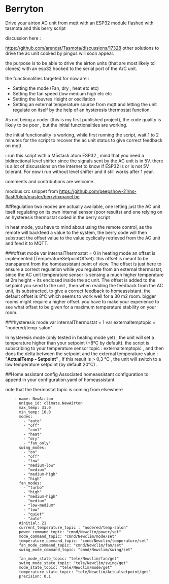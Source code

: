# Berryton
Drive your airton AC unit from mqtt with an ESP32 module flashed with tasmota and this berry script

discussion here : 

https://github.com/arendst/Tasmota/discussions/17328
other solutions to drive the ac unit cooked by pingus will soon appear.

the purpose is to be able to drive the airton units (that are most likely tcl clones) with an esp32 hooked to the serial port of the A/C unit.

the functionalities targeted for now are : 

- Setting the mode (Fan, dry , heat etc etc)
- Setting the fan speed (low medium high etc etc
- Setting the louvres Height or oscillation
- Setting an external temperature source from mqtt and letting the unit regulate on itself by the help of an hysteresis thermostat function.

As not being a coder (this is my first published project), the code quality is likely to be poor , but the initial functionalities are working.

the initial functionality is working, while first running the script, wait 1 to 2 minutes for the script to recover the ac unit status to give correct feedback on mqtt.

i run this script with a M5stack atom ESP32 , mind that you need a bidirectional level shifter since the signals sent by the AC unit is in 5V.
there is a lot of discussions on the internet to know if ESP32 is or is not 5V tolerant. For now i run without level shifter and it still works after 1 year.


comments and contributions are welcome.


modbus crc snippet from  https://github.com/peepshow-21/ns-flash/blob/master/berry/nxpanel.be

##Regulation
two modes are actually available, one letting just the AC unit itself regulating on its own internal sensor (poor results) and one relying on an hysteresis thermostat coded in the berry script

in heat mode, you have to mind about using the remote control, as the remote will backfeed a value to the system, the berry code will then substract the offset value to the value cyclically retrieved from the AC unit and feed it to MQTT.

###offset mode
    var internalThermostat = 0
in heating mode an offset is implemented (TemperatureSetpointOffset). this offset is meant to be transparent from the homeassistant point of view.
The offset is just here to ensure a correct regulation while you regulate from an external thermostat, since the AC unit temperature sensor is sensing a much higher temperature at 2m height + its enclosed inside the ac unit.
The offset is added to the setpoint you send to the unit , then when reading the feedback from the AC unit, its substracted, to give a correct feedback to homeassistant.
the default offset is 8°C which seems to work well for a 30 m2 room.
bigger rooms might require a higher offset.
you have to make your experience to see what offset to be given for a maximum temperature stability on your room.

###hysteresis mode
    var internalThermostat = 1
    var externaltemptopic = "nodered/temp-salon"

In hysteresis mode (only tested in heating mode yet) , the unit will set  a temperature higher than your setpoint (+8°C by default). the script is subscribing to your temperature sensor topic : externaltemptopic , and then does the delta between the setpoint and the external temperature value : "**ActualTemp - Setpoint**" , if this result is > 0,3 °C , the unit will switch to a low temperature setpoint (by default 20°C) .

##Home assistant config
Associated homeassistant configuration to append in your configuration.yaml of homeassistant

note that the thermostat topic is coming from elsewhere

```
    - name: NewAirton
      unique_id: climate.NewAirton
      max_temp: 31.0
      min_temp: 16.0
      modes:
        - "auto"
        - "off"
        - "cool"
        - "heat"
        - "dry"
        - "fan_only"
      swing_modes:
        - "on"
        - "off"
        - "low"
        - "medium-low"
        - "medium"
        - "medium-high"
        - "high"
      fan_modes:
        - "turbo"
        - "high"
        - "medium-high"
        - "medium"
        - "low-medium"
        - "low"
        - "quiet"
        - "auto"
      #initial: 21
      current_temperature_topic : "nodered/temp-salon"
      power_command_topic: "cmnd/Newclim/power/set"
      mode_command_topic: "cmnd/Newclim/mode/set"
      temperature_command_topic: "cmnd/Newclim/temperature/set"
      fan_mode_command_topic: "cmnd/Newclim/fan/set"
      swing_mode_command_topic: "cmnd/Newclim/swing/set"
      
      fan_mode_state_topic: "tele/Newclim/fan/get"
      swing_mode_state_topic: "tele/Newclim/swing/get"
      mode_state_topic: "tele/Newclim/mode/get"
      temperature_state_topic: "tele/Newclim/Actualsetpoint/get"
      precision: 0.1

```





